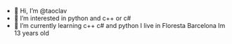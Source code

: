 - 👋 Hi, I’m @taoclav
- 👀 I’m interested in python and c++ or c#
- 🌱 I’m currently learning c++ c# and python
I live in Floresta Barcelona
Im 13 years old
